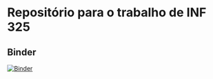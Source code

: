 # Repositório para o trabalho de INF 325 

##  Binder
[![Binder](https://mybinder.org/badge_logo.svg)](https://mybinder.org/v2/gh/nakaharag/notebook-binder/master)